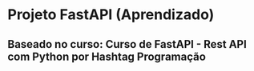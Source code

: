 # Projeto FastAPI (Aprendizado)

## Baseado no curso: **Curso de FastAPI - Rest API com Python** por **Hashtag Programação**
